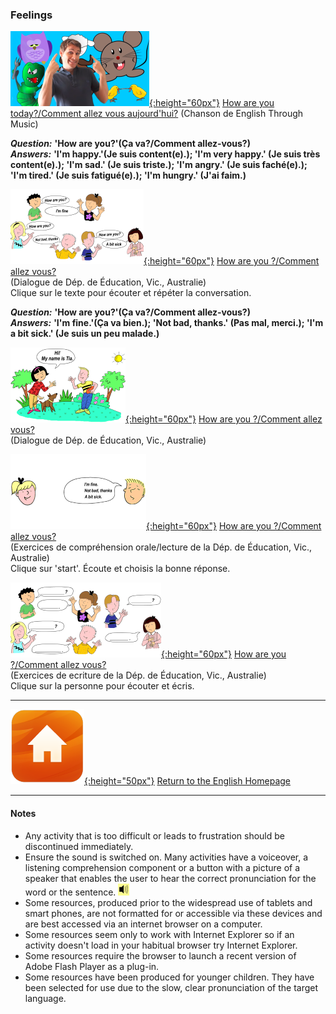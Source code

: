 <head>
<!-- Global site tag (gtag.js) - Google Analytics -->
<script async src="https://www.googletagmanager.com/gtag/js?id=UA-160613202-1"></script>
<script>
  window.dataLayer = window.dataLayer || [];
  function gtag(){dataLayer.push(arguments);}
  gtag('js', new Date());
  gtag('config', 'UA-160613202-1');
</script>
</head>

### Feelings

[![hoyt](/images/hoyt.png){:height="60px"}](https://www.youtube.com/watch?v=fMR8Hr9Xby4) [How are you today?/Comment allez vous aujourd'hui?](https://www.youtube.com/watch?v=fMR8Hr9Xby4) (Chanson de English Through Music)  

***Question:*** **'How are you?'(Ça va?/Comment allez-vous?)**  
***Answers:*** **'I'm happy.'(Je suis content(e).); 'I'm very happy.' (Je suis très content(e).); 'I'm sad.' (Je suis triste.); 'I'm angry.' (Je suis faché(e).); 'I'm tired.' (Je suis fatigué(e).); 'I'm hungry.' (J'ai faim.)**  

[![edvhay1](/images/edvhay1.PNG){:height="60px"}](https://www.education.vic.gov.au/languagesonline/english/sect06/no_1/no_1.htm) [How are you ?/Comment allez vous?](https://www.education.vic.gov.au/languagesonline/english/sect06/no_1/no_1.htm)  
(Dialogue de Dép. de Éducation, Vic., Australie)  
Clique sur le texte pour écouter et répéter la conversation.  

***Question:*** **'How are you?'(Ça va?/Comment allez-vous?)**  
***Answers:*** **'I'm fine.'(Ça va bien.); 'Not bad, thanks.' (Pas mal, merci.); 'I'm a bit sick.' (Je suis un peu malade.)**  

[![edvhay2](/images/edvhay2.PNG){:height="60px"}](https://www.education.vic.gov.au/languagesonline/english/sect06/no_2/no_2.htm) [How are you ?/Comment allez vous?](https://www.education.vic.gov.au/languagesonline/english/sect06/no_2/no_2.htm)  
(Dialogue de Dép. de Éducation, Vic., Australie)  

[![edvhay4](/images/edvhay5.PNG){:height="60px"}](https://www.education.vic.gov.au/languagesonline/english/sect06/no_5/no_5.htm) [How are you ?/Comment allez vous?](https://www.education.vic.gov.au/languagesonline/english/sect06/no_5/no_5.htm)  
(Exercices de compréhension orale/lecture de la Dép. de Éducation, Vic., Australie)  
Clique sur 'start'. Écoute et choisis la bonne réponse.  

[![edvhay4](/images/edvhay4.PNG){:height="60px"}](https://www.education.vic.gov.au/languagesonline/english/sect06/no_4/no_4.htm) [How are you ?/Comment allez vous?](https://www.education.vic.gov.au/languagesonline/english/sect06/no_4/no_4.htm)  
(Exercices de ecriture de la Dép. de Éducation, Vic., Australie)  
Clique sur la personne pour écouter et écris.  

***
[![home](/images/home.png){:height="50px"}](https://1blockatatime.github.io/English) [Return to the English Homepage](https://1blockatatime.github.io/English)  

***

#### Notes
* Any activity that is too difficult or leads to frustration should be discontinued immediately.
* Ensure the sound is switched on. Many activities have a voiceover, a listening comprehension component or a button with a picture of a speaker that enables the user to hear the correct pronunciation for the word or the sentence. ![spkr2](/images/spkr2.PNG)
* Some resources, produced prior to the widespread use of tablets and smart phones, are not formatted for or accessible via these devices and are best accessed via an internet browser on a computer.
* Some resources seem only to work with Internet Explorer so if an activity doesn't load in your habitual browser try Internet Explorer.
* Some resources require the browser to launch a recent version of Adobe Flash Player as a plug-in.
* Some resources have been produced for younger children. They have been selected for use due to the slow, clear pronunciation of the target language.
